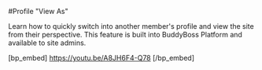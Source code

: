 #Profile "View As"

Learn how to quickly switch into another member's profile and view the site from their perspective. This feature is built into BuddyBoss Platform and available to site admins.

[bp_embed] https://youtu.be/A8JH6F4-Q78 [/bp_embed]